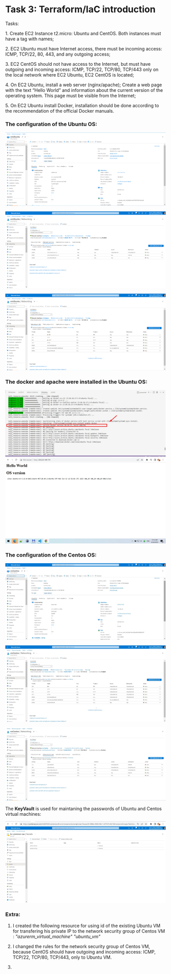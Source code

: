 # Task 3: Terraform/IaC introduction #

Tasks:
<p> 1. Create EC2 Instance t2.micro: Ubuntu and CentOS. Both instances must have a tag with names;</p>

<p> 2. EC2 Ubuntu must have Internet access, there must be incoming access: ICMP, TCP/22, 80, 443, and any outgoing access;</p>

<p> 3. EC2 CentOS should not have access to the Internet, but must have outgoing and incoming access: ICMP, TCP/22, TCP/80, TCP/443 only on the local network where EC2 Ubuntu, EC2 CentOS is located;</p>

<p> 4. On EC2 Ubuntu, install a web server (nginx/apache); Create a web page with the text “Hello World” and information about the current version of the operating system. This page must be visible from the Internet;</p>

<p> 5. On EC2 Ubuntu install Docker, installation should be done according to the recommendation of the official Docker manuals.</p>

### The configuration of the Ubuntu OS: ###

![serverUbuntu1](./images/Screenshot_3.jpg)

![serverUbuntu2](./images/Screenshot_2.jpg)

![serverUbintu3](./images/Screenshot_1.jpg)

### The docker and apache were installed in the  Ubuntu OS: ###
![docker](./images/Screenshot_7.jpg)
![apache](./images/Screenshot_8.jpg)
### The configuration of the Centos OS: ###

![serverCentos1](./images/Screenshot_4.jpg)

![serverCentos1](./images/Screenshot_5.jpg)

![serverCentos1](./images/Screenshot_6.jpg)

The **KeyVault** is used for maintaning the passwords of Ubuntu and Centos virtual machines:

![serverCentos1](./images/Screenshot_10.jpg)

### Extra: ###
1. I created the following resource for using id of the existing Ubuntu VM for transfering his private IP to the network security group of Centos VM :  *"azurerm_virtual_machine" "ubuntu_vm"*

2. I changed the rules for the network security group of Centos VM, because CentOS should have outgoing and incoming access: ICMP, TCP/22, TCP/80, TCP/443, only to Ubuntu VM.

3.